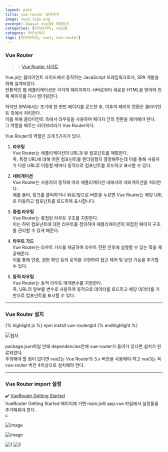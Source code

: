 ```yaml
---
layout: post
title: vue-router 설치하기
image: vue3_logo.png
excerpt: Quasar vue3에 적용하기
categories: [라이브러리, vue3]
category: 라이브러리
tags: [라이브러리, vue3, vue-router]
---
```


### Vue Router
> 💡 [Vue Router 사이트](https://router.vuejs.org/guide/)

Vue.js는 클라이언트 사이드에서 동작하는 JavaScript 프레임워크로서, SPA 개발을 위해 설계되었다.  
전통적인 웹 애플리케이션은 각각의 페이지마다 서버로부터 새로운 HTML을 받아와 전체 페이지를 다시 렌더링한다.  

하지만 SPA에서는 초기에 한 번만 페이지를 로드한 후, 이후의 페이지 전환은 클라이언트 측에서 처리한다.  
이를 위해 클라이언트 측에서 라우팅을 사용하여 페이지 간의 전환을 제어해야 한다.  
그 역할을 해주는 라이브러리가 Vue Router이다.  

Vue Router의 역할은 크게 5가지가 있다.

1. **라우팅**  
  Vue Router는 애플리케이션의 URL과 뷰 컴포넌트를 매핑한다.  
  즉, 특정 URL에 대해 어떤 컴포넌트를 렌더링할지 결정해주는데 이를 통해 사용자가 다른 URL로 이동할 때마다 동적으로 컴포넌트를 로드하고 표시할 수 있다.

2. **네비게이션**  
  Vue Router는 사용자의 동작에 따라 애플리케이션 내에서의 네비게이션을 처리한다.  
  예를 들어, 링크를 클릭하거나 뒤로/앞으로 버튼을 누르면 Vue Router는 해당 URL로 이동하고 컴포넌트를 로드하여 표시합니다.  

3. **중첩 라우팅**  
  Vue Router는 중첩된 라우트 구조를 지원한다.  
  이는 하위 컴포넌트에 대한 라우트를 정의하여 애플리케이션의 복잡한 페이지 구조를 관리할 수 있게 해준다.  

4. **라우트 가드**   
  Vue Router는 라우트 가드를 제공하여 라우트 전환 전후에 실행할 수 있는 훅을 제공해준다.  
  이를 통해 인증, 권한 확인 등의 로직을 구현하여 접근 제어 및 보안 기능을 추가할 수 있다.  

5. **동적 라우팅**  
  Vue Router는 동적 라우트 매개변수를 지원한다.  
  즉, URL의 일부를 변수로 사용하여 동적으로 데이터를 로드하고 해당 데이터를 기반으로 컴포넌트를 표시할 수 있다.  

---

### Vue Router 설치

{% highlight js %}
npm install vue-router@4
{% endhighlight %}  

![캡처](https://github.com/DaYoung-woo/DaYoung-woo.github.io/assets/131967254/07a6b16e-ed4d-49b5-b2aa-0767103dcefb)

package.json파일 안에 dependencies안에 vue-router가 들어가 있다면 설치가 완료되었다.  
주의해야 할 점이 있다면 vue2는 Vue Router의 3.x 버전을 사용해야 하고 vue3는 꼭 vue-router 버전 4이상으로 설치해야 한다.  

---

### Vue Router import 설정

✔️ [VueRouter Getting Started](https://router.vuejs.org/guide/)  
VueRouter Getting Started 페이지에 가면 main.js와 app.vue 파일에서 설정들을 추가해줘야 한다.  
c

![image](https://github.com/DaYoung-woo/DaYoung-woo.github.io/assets/131967254/a7ebfb50-da41-4893-b274-5d4c764d0b5f)

![image](https://github.com/DaYoung-woo/DaYoung-woo.github.io/assets/131967254/2e6e55eb-d8be-44ac-b4cb-5c1900b28892)



![1](https://github.com/DaYoung-woo/DaYoung-woo.github.io/assets/131967254/f387e001-aea1-47a6-a6e4-cf433531799f)
![2](https://github.com/DaYoung-woo/DaYoung-woo.github.io/assets/131967254/474eb391-f5e8-40bc-aafe-fd8738a94008)

